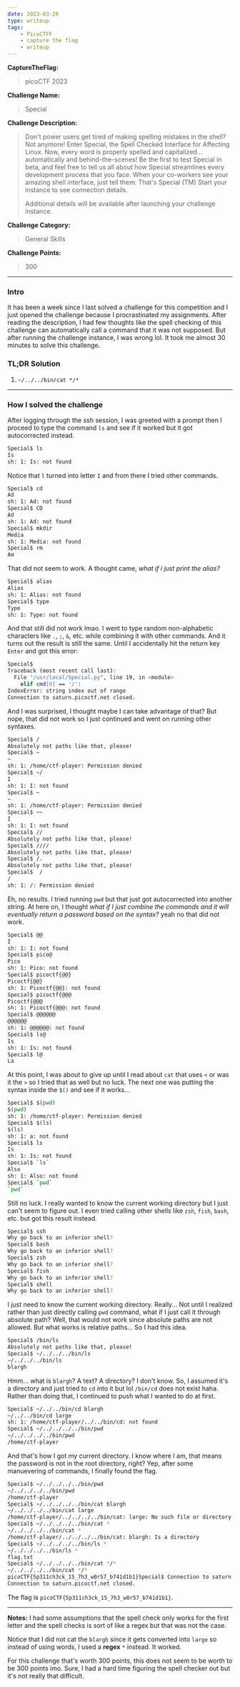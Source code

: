 ```yaml
---
date: 2023-03-26
type: writeup
tags:
	- PicoCTFF
	- capture the flag
	- writeup
---
```


**CaptureTheFlag:** 
>picoCTF 2023

**Challenge Name:** 
>Special

**Challenge Description:** 
>Don't power users get tired of making spelling mistakes in the shell? Not anymore! Enter Special, the Spell Checked Interface for Affecting Linux. Now, every word is properly spelled and capitalized... automatically and behind-the-scenes! Be the first to test Special in beta, and feel free to tell us all about how Special streamlines every development process that you face. When your co-workers see your amazing shell interface, just tell them: That's Special (TM) Start your instance to see connection details.
>
>Additional details will be available after launching your challenge instance.

**Challenge Category:** 
>General Skills

**Challenge Points:** 
>300

---

### Intro
It has been a week since I last solved a challenge for this competition and I just opened the challenge because I procrastinated my assignments. After reading the description, I had few thoughts like the spell checking of this challenge can automatically call a command that it was not supposed. But after running the challenge instance, I was wrong lol. It took me almost 30 minutes to solve this challenge.

### TL;DR Solution
1. `~/../../bin/cat */*`

---
### How I solved the challenge
After logging through the ssh session, I was greeted with a prompt then I proceed to type the command `ls` and see if it worked but it got autocorrected instead.
```sh
Special$ ls
Is 
sh: 1: Is: not found
```
Notice that `l` turned into letter `I` and from there I tried other commands.
```sh
Special$ cd
Ad 
sh: 1: Ad: not found
Special$ CD
Ad 
sh: 1: Ad: not found
Special$ mkdir
Media 
sh: 1: Media: not found
Special$ rm
Am 
```
That did not seem to work. A thought came, *what if i just print the alias?*
```sh
Special$ alias
Alias 
sh: 1: Alias: not found
Special$ type
Type 
sh: 1: Type: not found
```
And that still did not work lmao. I went to type random non-alphabetic characters like `.`, `;`, `&`, etc. while combining it with other commands. And it turns out the result is still the same. Until I accidentally hit the return key `Enter` and got this error:
```sh
Special$ 
Traceback (most recent call last):
  File "/usr/local/Special.py", line 19, in <module>
    elif cmd[0] == '/':
IndexError: string index out of range
Connection to saturn.picoctf.net closed.
```
And I was surprised, I thought maybe I can take advantage of that? But nope, that did not work so I just continued and went on running other syntaxes.
```sh
Special$ /
Absolutely not paths like that, please!
Special$ ~
~ 
sh: 1: /home/ctf-player: Permission denied
Special$ ~/
I 
sh: 1: I: not found
Special$ ~
~ 
sh: 1: /home/ctf-player: Permission denied
Special$ ~~
I 
sh: 1: I: not found
Special$ //
Absolutely not paths like that, please!
Special$ ////
Absolutely not paths like that, please!
Special$ /.
Absolutely not paths like that, please!
Special$  /
/ 
sh: 1: /: Permission denied
```
Eh, no results. I tried running `pwd` but that just got autocorrected into another string. At here on, I thought *what if I just combine the commands and it will eventually return a password based on the syntax?* yeah no that did not work.
```sh
Special$ @@
I 
sh: 1: I: not found
Special$ pico@
Pico 
sh: 1: Pico: not found
Special$ picoctf{@@}
Picoctf{@@} 
sh: 1: Picoctf{@@}: not found
Special$ picoctf{@@@
Picoctf{@@@ 
sh: 1: Picoctf{@@@: not found
Special$ @@@@@@
@@@@@@ 
sh: 1: @@@@@@: not found
Special$ ls@
Is 
sh: 1: Is: not found
Special$ l@
La 
```
At this point, I was about to give up until I read about `cat` that uses `<` or was it the `>` so I tried that as well but no luck. The next one was putting the syntax inside the `$()` and see if it works...
```sh
Special$ $(pwd)
$(pwd) 
sh: 1: /home/ctf-player: Permission denied
Special$ $(ls)
$(ls) 
sh: 1: a: not found
Special$ ls
Is 
sh: 1: Is: not found
Special$ `ls`
Also 
sh: 1: Also: not found
Special$ `pwd`
`pwd` 
```
Still no luck. I really wanted to know the current working directory but I just can't seem to figure out. I even tried calling other shells like `zsh`, `fish`, `bash`, etc. but got this result instead.
```sh
Special$ ssh
Why go back to an inferior shell?
Special$ bash
Why go back to an inferior shell?
Special$ zsh
Why go back to an inferior shell?
Special$ fish
Why go back to an inferior shell?
Special$ shell
Why go back to an inferior shell?
```

I just need to know the current working directory. Really... Not until I realized rather than just directly calling `pwd` command, what if I just call it through absolute path? Well, that would not work since absolute paths are not allowed. But what works is relative paths... So I had this idea.
```sh
Special$ /bin/ls
Absolutely not paths like that, please!
Special$ ~/../../../bin/ls
~/../../../bin/ls 
blargh
```
Hmm... what is `blargh`? A text? A directory? I don't know. So, I assumed it's a directory and just tried to `cd` into it but lol `/bin/cd` does not exist haha. Rather than doing that, I continued to push what I wanted to do at first.
```sh
Special$ ~/../../bin/cd blargh
~/../../bin/cd large 
sh: 1: /home/ctf-player/../../bin/cd: not found
Special$ ~/../../../../bin/pwd
~/../../../../bin/pwd 
/home/ctf-player
```
And that's how I got my current directory. I know where I am, that means the password is not in the root directory, right? Yep, after some manuevering of commands, I finally found the flag.
```sh
Special$ ~/../../../../bin/pwd
~/../../../../bin/pwd 
/home/ctf-player
Special$ ~/../../../../bin/cat blargh
~/../../../../bin/cat large 
/home/ctf-player/../../../../bin/cat: large: No such file or directory
Special$ ~/../../../../bin/cat *
~/../../../../bin/cat * 
/home/ctf-player/../../../../bin/cat: blargh: Is a directory
Special$ ~/../../../../bin/ls *
~/../../../../bin/ls * 
flag.txt
Special$ ~/../../../../bin/cat */*
~/../../../../bin/cat */* 
picoCTF{5p311ch3ck_15_7h3_w0r57_b741d1b1}Special$ Connection to saturn.picoctf.net closed by remote host.
Connection to saturn.picoctf.net closed.
```
The flag is `picoCTF{5p311ch3ck_15_7h3_w0r57_b741d1b1}`.

---
**Notes:**
I had some assumptions that the spell check only works for the first letter and the spell checks is sort of like a regex but that was not the case.

Notice that I did not cat the `blargh` since it gets converted into `large` so instead of using words, I used a **regex** `*` instead. It worked.

For this challenge that's worth 300 points, this does not seem to be worth to be 300 points imo. Sure, I had a hard time figuring the spell checker out but it's not really that difficult.